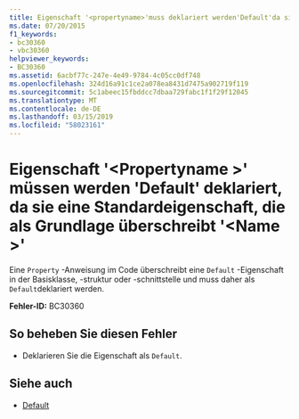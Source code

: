 ```yaml
---
title: Eigenschaft '<propertyname>'muss deklariert werden'Default'da sie eine Standardeigenschaft, die als Grundlage überschreibt'<name>'
ms.date: 07/20/2015
f1_keywords:
- bc30360
- vbc30360
helpviewer_keywords:
- BC30360
ms.assetid: 6acbf77c-247e-4e49-9784-4c05cc0df748
ms.openlocfilehash: 324d16a91c1ce2a078ea8431d7475a902719f119
ms.sourcegitcommit: 5c1abeec15fbddcc7dbaa729fabc1f1f29f12045
ms.translationtype: MT
ms.contentlocale: de-DE
ms.lasthandoff: 03/15/2019
ms.locfileid: "58023161"
---
```

# <a name="property-propertyname-must-be-declared-default-because-it-overrides-a-default-property-on-the-base-name"></a>Eigenschaft '\<Propertyname >' müssen werden 'Default' deklariert, da sie eine Standardeigenschaft, die als Grundlage überschreibt '\<Name >'
Eine `Property` -Anweisung im Code überschreibt eine `Default` -Eigenschaft in der Basisklasse, -struktur oder -schnittstelle und muss daher als `Default`deklariert werden.  
  
 **Fehler-ID:** BC30360  
  
## <a name="to-correct-this-error"></a>So beheben Sie diesen Fehler  
  
-   Deklarieren Sie die Eigenschaft als `Default`.  
  
## <a name="see-also"></a>Siehe auch

- [Default](../../visual-basic/language-reference/modifiers/default.md)
